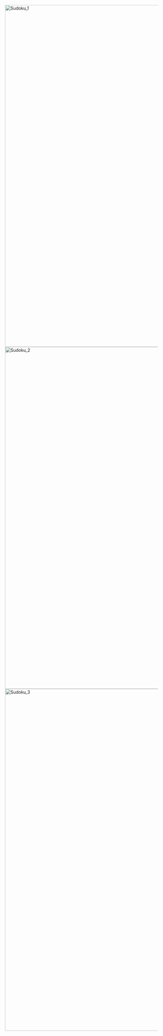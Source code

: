 <img width="1128" alt="Sudoku_1" src="https://user-images.githubusercontent.com/75342312/132260426-48d8ec3c-66cd-4972-ac99-b3f640721dee.png">
<img width="1128" alt="Sudoku_2" src="https://user-images.githubusercontent.com/75342312/132260444-27a09695-b54f-454d-bcb3-acac537b6d24.png">
<img width="1128" alt="Sudoku_3" src="https://user-images.githubusercontent.com/75342312/132260448-27ed9024-10f7-44e7-a73d-af58bf27eb60.png">

